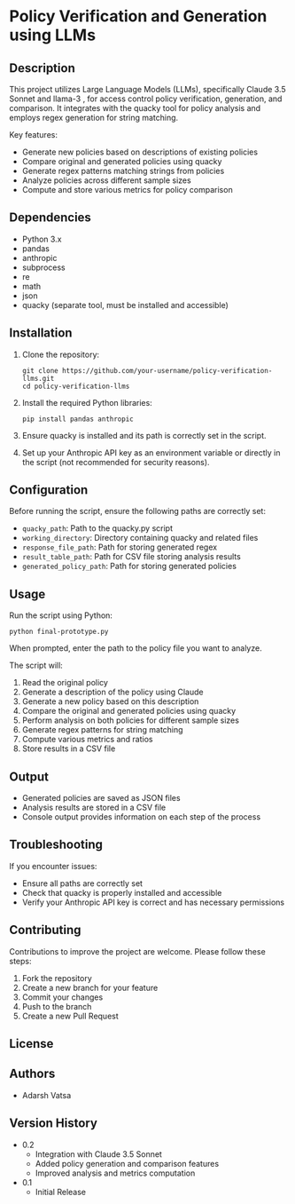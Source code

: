 # Policy Verification and Generation using LLMs

## Description

This project utilizes Large Language Models (LLMs), specifically Claude 3.5 Sonnet and llama-3 , for access control policy verification, generation, and comparison. It integrates with the quacky tool for policy analysis and employs regex generation for string matching.

Key features:
- Generate new policies based on descriptions of existing policies
- Compare original and generated policies using quacky
- Generate regex patterns matching strings from policies
- Analyze policies across different sample sizes
- Compute and store various metrics for policy comparison

## Dependencies

- Python 3.x
- pandas
- anthropic
- subprocess
- re
- math
- json
- quacky (separate tool, must be installed and accessible)

## Installation

1. Clone the repository:
   ```
   git clone https://github.com/your-username/policy-verification-llms.git
   cd policy-verification-llms
   ```

2. Install the required Python libraries:
   ```
   pip install pandas anthropic
   ```

3. Ensure quacky is installed and its path is correctly set in the script.

4. Set up your Anthropic API key as an environment variable or directly in the script (not recommended for security reasons).

## Configuration

Before running the script, ensure the following paths are correctly set:

- `quacky_path`: Path to the quacky.py script
- `working_directory`: Directory containing quacky and related files
- `response_file_path`: Path for storing generated regex
- `result_table_path`: Path for CSV file storing analysis results
- `generated_policy_path`: Path for storing generated policies

## Usage

Run the script using Python:

```
python final-prototype.py
```

When prompted, enter the path to the policy file you want to analyze.

The script will:
1. Read the original policy
2. Generate a description of the policy using Claude
3. Generate a new policy based on this description
4. Compare the original and generated policies using quacky
5. Perform analysis on both policies for different sample sizes
6. Generate regex patterns for string matching
7. Compute various metrics and ratios
8. Store results in a CSV file

## Output

- Generated policies are saved as JSON files
- Analysis results are stored in a CSV file
- Console output provides information on each step of the process

## Troubleshooting

If you encounter issues:
- Ensure all paths are correctly set
- Check that quacky is properly installed and accessible
- Verify your Anthropic API key is correct and has necessary permissions

## Contributing

Contributions to improve the project are welcome. Please follow these steps:
1. Fork the repository
2. Create a new branch for your feature
3. Commit your changes
4. Push to the branch
5. Create a new Pull Request

## License


## Authors

- Adarsh Vatsa

## Version History

- 0.2
  - Integration with Claude 3.5 Sonnet
  - Added policy generation and comparison features
  - Improved analysis and metrics computation
- 0.1
  - Initial Release
